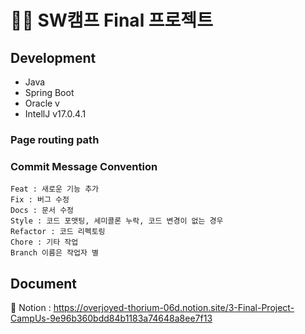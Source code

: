 # 👨‍💻 SW캠프 Final 프로젝트 
## Development   
* Java
* Spring Boot
* Oracle v  
* IntellJ v17.0.4.1
### Page routing path   
### Commit Message Convention   

```
Feat : 새로운 기능 추가
Fix : 버그 수정
Docs : 문서 수정
Style : 코드 포맷팅, 세미콜론 누락, 코드 변경이 없는 경우
Refactor : 코드 리펙토링
Chore : 기타 작업
Branch 이름은 작업자 별 
```
## Document   
📕 Notion : https://overjoyed-thorium-06d.notion.site/3-Final-Project-CampUs-9e96b360bdd84b1183a74648a8ee7f13
